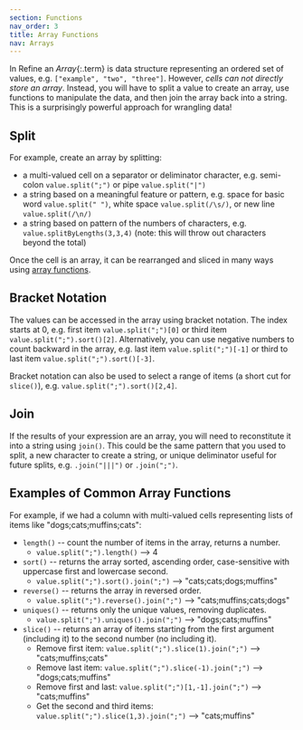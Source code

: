 ```yaml
---
section: Functions
nav_order: 3
title: Array Functions
nav: Arrays
---
```


In Refine an *Array*{:.term} is data structure representing an ordered set of values, e.g. `["example", "two", "three"]`.
However, *cells can not directly store an array*.
Instead, you will have to split a value to create an array, use functions to manipulate the data, and then join the array back into a string. 
This is a surprisingly powerful approach for wrangling data!

## Split

For example, create an array by splitting:

- a multi-valued cell on a separator or deliminator character, e.g. semi-colon `value.split(";")` or pipe `value.split("|")`
- a string based on a meaningful feature or pattern, e.g. space for basic word `value.split(" ")`, white space `value.split(/\s/)`, or new line `value.split(/\n/)`
- a string based on pattern of the numbers of characters, e.g. `value.splitByLengths(3,3,4)` (note: this will throw out characters beyond the total)

Once the cell is an array, it can be rearranged and sliced in many ways using [array functions](https://openrefine.org/docs/manual/grelfunctions#array-functions).

## Bracket Notation

The values can be accessed in the array using bracket notation. 
The index starts at 0, e.g. first item `value.split(";")[0]` or third item `value.split(";").sort()[2]`.
Alternatively, you can use negative numbers to count backward in the array, e.g. last item `value.split(";")[-1]` or third to last item `value.split(";").sort()[-3]`.

Bracket notation can also be used to select a range of items (a short cut for `slice()`), e.g. `value.split(";").sort()[2,4]`.

## Join 

If the results of your expression are an array, you will need to reconstitute it into a string using `join()`. 
This could be the same pattern that you used to split, a new character to create a string, or unique deliminator useful for future splits, e.g. `.join("|||")` or `.join(";")`. 

## Examples of Common Array Functions

For example, if we had a column with multi-valued cells representing lists of items like "dogs;cats;muffins;cats": 

- `length()` -- count the number of items in the array, returns a number.
    - `value.split(";").length()` --> 4
- `sort()` -- returns the array sorted, ascending order, case-sensitive with uppercase first and lowercase second.
    - `value.split(";").sort().join(";")` --> "cats;cats;dogs;muffins"
- `reverse()` -- returns the array in reversed order.
    - `value.split(";").reverse().join(";")` --> "cats;muffins;cats;dogs"
- `uniques()` -- returns only the unique values, removing duplicates.
    - `value.split(";").uniques().join(";")` --> "dogs;cats;muffins"
- `slice()` -- returns an array of items starting from the first argument (including it) to the second number (no including it).
    - Remove first item: `value.split(";").slice(1).join(";")` --> "cats;muffins;cats"
    - Remove last item: `value.split(";").slice(-1).join(";")` --> "dogs;cats;muffins"
    - Remove first and last: `value.split(";")[1,-1].join(";")` --> "cats;muffins"
    - Get the second and third items: `value.split(";").slice(1,3).join(";")` --> "cats;muffins"

